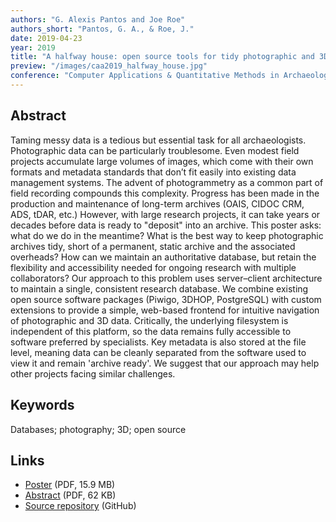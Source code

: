 ```yaml
---
authors: "G. Alexis Pantos and Joe Roe"
authors_short: "Pantos, G. A., & Roe, J."
date: 2019-04-23
year: 2019
title: "A halfway house: open source tools for tidy photographic and 3D data management between the field and the archive"
preview: "/images/caa2019_halfway_house.jpg"
conference: "Computer Applications & Quantitative Methods in Archaeology (CAA), Kraków"
---
```


## Abstract

Taming messy data is a tedious but essential task for all archaeologists. Photographic data can be particularly troublesome. Even modest field projects accumulate large volumes of images, which come with their own formats and metadata standards that don’t fit easily into existing data management systems. The advent of photogrammetry as a common part of field recording compounds this complexity. Progress has been made in the production and maintenance of long-term archives (OAIS, CIDOC CRM, ADS, tDAR, etc.) However, with large research projects, it can take years or decades before data is ready to "deposit" into an archive. This poster asks: what do we do in the meantime? What is the best way to keep photographic archives tidy, short of a permanent, static archive and the associated overheads? How can we maintain an authoritative database, but retain the flexibility and accessibility needed for ongoing research with multiple collaborators? Our approach to this problem uses server–client architecture to maintain a single, consistent research database. We combine existing open source software packages (Piwigo, 3DHOP, PostgreSQL) with custom extensions to provide a simple, web-based frontend for intuitive navigation of photographic and 3D data. Critically, the underlying filesystem is independent of this platform, so the data remains fully accessible to software preferred by specialists. Key metadata is also stored at the file level, meaning data can be cleanly separated from the software used to view it and remain 'archive ready'. We suggest that our approach may help other projects facing similar challenges.

## Keywords

Databases; photography; 3D; open source

## Links

* [Poster](/pdf/caa2019_halfway_house.pdf) (PDF, 15.9 MB)
* [Abstract](/pdf/caa2019_halfway_house_abstract.pdf) (PDF, 62 KB)
* [Source repository](https://github.com/joeroe/caa2019_halfway_house) (GitHub)

